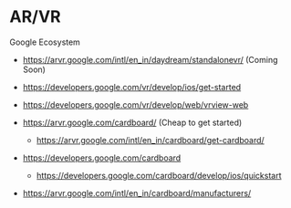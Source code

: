 # AR/VR

Google Ecosystem

- https://arvr.google.com/intl/en_in/daydream/standalonevr/ (Coming Soon)
- https://developers.google.com/vr/develop/ios/get-started
- https://developers.google.com/vr/develop/web/vrview-web

- https://arvr.google.com/cardboard/ (Cheap to get started)
  - https://arvr.google.com/intl/en_in/cardboard/get-cardboard/
- https://developers.google.com/cardboard 
  - https://developers.google.com/cardboard/develop/ios/quickstart
- https://arvr.google.com/intl/en_in/cardboard/manufacturers/

